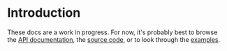# Introduction

These docs are a work in progress. For now, it's probably best to browse the [API documentation](api/README.md), the [source code](https://github.com/pbeshai/react-url-query/tree/master/src), or to look through the [examples](https://github.com/pbeshai/react-url-query/tree/master/examples).

